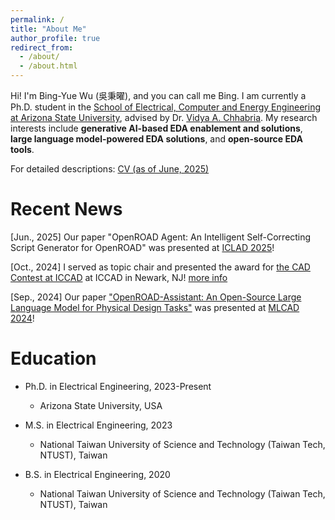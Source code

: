 ```yaml
---
permalink: /
title: "About Me"
author_profile: true
redirect_from: 
  - /about/
  - /about.html
---
```


Hi! I'm Bing-Yue Wu (吳秉曜), and you can call me Bing. I am currently a Ph.D. student in the [School of Electrical, Computer and Energy Engineering at Arizona State University](https://ecee.engineering.asu.edu/), advised by Dr. [Vidya A. Chhabria](https://faculty.engineering.asu.edu/vidyachhabria/). My research interests include **generative AI-based EDA enablement and solutions**, **large language model-powered EDA solutions**, and **open-source EDA tools**.

For detailed descriptions: [CV (as of June, 2025)](https://bingyuew.github.io/files/CV.pdf)

# Recent News

[Jun., 2025] Our paper "OpenROAD Agent: An Intelligent Self-Correcting Script Generator for OpenROAD" was presented at [ICLAD 2025](https://iclad.ai/)!

[Oct., 2024] I served as topic chair and presented the award for [the CAD Contest at ICCAD](https://www.iccad-contest.org/2024/) at ICCAD in Newark, NJ! [more info](https://bingyuew.github.io/talks/2024-10-31-iccad)

[Sep., 2024] Our paper ["OpenROAD-Assistant: An Open-Source Large Language Model for Physical Design Tasks"](https://ieeexplore.ieee.org/document/10740242) was presented at [MLCAD 2024](https://mlcad.org/symposium/2024/)!

# Education

* Ph.D. in Electrical Engineering, 2023-Present
  * Arizona State University, USA

* M.S. in Electrical Engineering, 2023
  * National Taiwan University of Science and Technology (Taiwan Tech, NTUST), Taiwan

* B.S. in Electrical Engineering, 2020
  * National Taiwan University of Science and Technology (Taiwan Tech, NTUST), Taiwan




